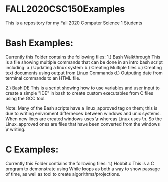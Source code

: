 # FALL2020CSC150Examples
This is a repository for my Fall 2020 Computer Science 1 Students


# Bash Examples:
Currently this Folder contains the following files:
1.) Bash Walkthrough
      This is a file showing multiple commands that can be done in an intro bash script including:
          a.) Updating a linux system
          b.) Creating Multiple files
          c.) Creating text documents using output from Linux Commands
          d.) Outputing date from terminal commands to an HTML file.
          
2.) BashIDE
      This is a script showing how to use variables and user input to create a simple "IDE" in bash to create custom executables from C files using the GCC tool.

Note: Many of the Bash scripts have a linux_approved tag on them; this is due to writing enivroment differneces between windows and unix systems. When new lines are created windows uses \r whereas Linux uses \n. So the Linux_approved ones are files that have been converted from the windows \r writing.


# C Examples:
Currently this Folder contiains the following files:
1.) Hobbit.c
      This is a C program to demonstrate using While loops as both a way to show passage of time, as well as tool to create algorithms/projections.
      
